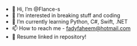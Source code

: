 - 👋 Hi, I’m @Flance-s
- 👀 I’m interested in breaking stuff and coding
- 🌱 I’m currently learning Python, C#, Swift, .NET
- 📫 How to reach me - fadyfaheem@hotmail.com
- 📝 Resume linked in repository!
<!---
Flance-s/Flance-s is a ✨ special ✨ repository because its `README.md` (this file) appears on your GitHub profile.
You can click the Preview link to take a look at your changes.
--->
